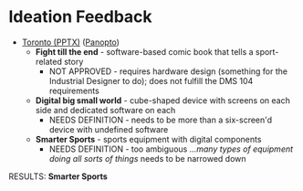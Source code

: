 # Ideation Feedback

- [Toronto (PPTX)](ideation-toronto.pptx) ([Panopto](https://rochester.hosted.panopto.com/Panopto/Pages/Viewer.aspx?id=b9a1b029-266d-43aa-abfd-acca013cd769&start=1177.482))
  - **Fight till the end** - software-based comic book that tells a sport-related story
    - NOT APPROVED - requires hardware design (something for the Industrial Designer to do); does not fulfill the DMS 104 requirements
  - **Digital big small world** - cube-shaped device with screens on each side and dedicated software on each
    - NEEDS DEFINITION - needs to be more than a six-screen'd device with undefined software
  - **Smarter Sports** - sports equipment with digital components
    - NEEDS DEFINITION - too ambiguous *...many types of equipment doing all sorts of things* needs to be narrowed down

RESULTS: **Smarter Sports**

